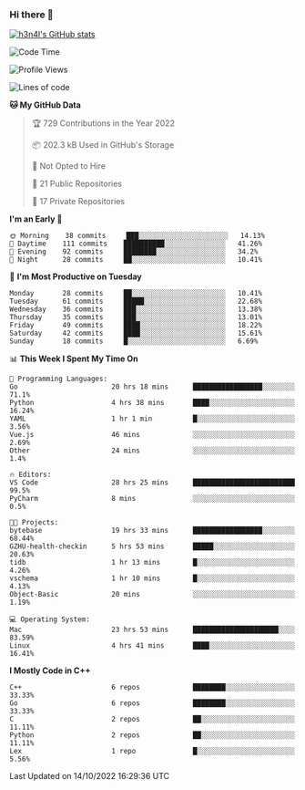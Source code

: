 ### Hi there 👋

[![h3n4l's GitHub stats](https://github-readme-stats.vercel.app/api?username=h3n4l&count_private=true&show_icons=true&theme=radical)](https://github.com/h3n4l/github-readme-stats)

<!--START_SECTION:waka-->
![Code Time](http://img.shields.io/badge/Code%20Time-749%20hrs%2030%20mins-blue)

![Profile Views](http://img.shields.io/badge/Profile%20Views-7-blue)

![Lines of code](https://img.shields.io/badge/From%20Hello%20World%20I%27ve%20Written-44%20Thousand%20lines%20of%20code-blue)

**🐱 My GitHub Data** 

> 🏆 729 Contributions in the Year 2022
 > 
> 📦 202.3 kB Used in GitHub's Storage 
 > 
> 🚫 Not Opted to Hire
 > 
> 📜 21 Public Repositories 
 > 
> 🔑 17 Private Repositories  
 > 
**I'm an Early 🐤** 

```text
🌞 Morning    38 commits     ███░░░░░░░░░░░░░░░░░░░░░░   14.13% 
🌆 Daytime    111 commits    ██████████░░░░░░░░░░░░░░░   41.26% 
🌃 Evening    92 commits     ████████░░░░░░░░░░░░░░░░░   34.2% 
🌙 Night      28 commits     ██░░░░░░░░░░░░░░░░░░░░░░░   10.41%

```
📅 **I'm Most Productive on Tuesday** 

```text
Monday       28 commits     ██░░░░░░░░░░░░░░░░░░░░░░░   10.41% 
Tuesday      61 commits     █████░░░░░░░░░░░░░░░░░░░░   22.68% 
Wednesday    36 commits     ███░░░░░░░░░░░░░░░░░░░░░░   13.38% 
Thursday     35 commits     ███░░░░░░░░░░░░░░░░░░░░░░   13.01% 
Friday       49 commits     ████░░░░░░░░░░░░░░░░░░░░░   18.22% 
Saturday     42 commits     ████░░░░░░░░░░░░░░░░░░░░░   15.61% 
Sunday       18 commits     █░░░░░░░░░░░░░░░░░░░░░░░░   6.69%

```


📊 **This Week I Spent My Time On** 

```text
💬 Programming Languages: 
Go                       20 hrs 18 mins      █████████████████░░░░░░░░   71.1% 
Python                   4 hrs 38 mins       ████░░░░░░░░░░░░░░░░░░░░░   16.24% 
YAML                     1 hr 1 min          █░░░░░░░░░░░░░░░░░░░░░░░░   3.56% 
Vue.js                   46 mins             ░░░░░░░░░░░░░░░░░░░░░░░░░   2.69% 
Other                    24 mins             ░░░░░░░░░░░░░░░░░░░░░░░░░   1.4%

🔥 Editors: 
VS Code                  28 hrs 25 mins      █████████████████████████   99.5% 
PyCharm                  8 mins              ░░░░░░░░░░░░░░░░░░░░░░░░░   0.5%

🐱‍💻 Projects: 
bytebase                 19 hrs 33 mins      █████████████████░░░░░░░░   68.44% 
GZHU-health-checkin      5 hrs 53 mins       █████░░░░░░░░░░░░░░░░░░░░   20.63% 
tidb                     1 hr 13 mins        █░░░░░░░░░░░░░░░░░░░░░░░░   4.26% 
vschema                  1 hr 10 mins        █░░░░░░░░░░░░░░░░░░░░░░░░   4.13% 
Object-Basic             20 mins             ░░░░░░░░░░░░░░░░░░░░░░░░░   1.19%

💻 Operating System: 
Mac                      23 hrs 53 mins      █████████████████████░░░░   83.59% 
Linux                    4 hrs 41 mins       ████░░░░░░░░░░░░░░░░░░░░░   16.41%

```

**I Mostly Code in C++** 

```text
C++                      6 repos             ████████░░░░░░░░░░░░░░░░░   33.33% 
Go                       6 repos             ████████░░░░░░░░░░░░░░░░░   33.33% 
C                        2 repos             ██░░░░░░░░░░░░░░░░░░░░░░░   11.11% 
Python                   2 repos             ██░░░░░░░░░░░░░░░░░░░░░░░   11.11% 
Lex                      1 repo              █░░░░░░░░░░░░░░░░░░░░░░░░   5.56%

```



 Last Updated on 14/10/2022 16:29:36 UTC
<!--END_SECTION:waka-->

